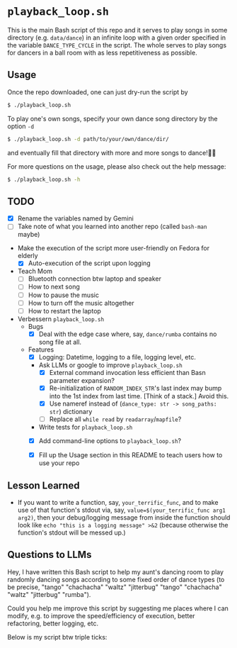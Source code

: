 # `playback_loop.sh`
This is the main Bash script of this repo and it serves to play songs in
some directory (e.g. `data/dance`) in an infinite loop with a given order
specified in the variable `DANCE_TYPE_CYCLE` in the script. The whole
serves to play songs for dancers in a ball room with as less repetitiveness
as possible.


## Usage
Once the repo downloaded, one can just dry-run the script by

```bash
$ ./playback_loop.sh
```

To play one's own songs, specify your own dance song directory by the option `-d`

```bash
$ ./playback_loop.sh -d path/to/your/own/dance/dir/
```

and eventually fill that directory with more and more songs to dance!💃🕺

For more questions on the usage, please also check out the help message:

```bash
$ ./playback_loop.sh -h
```


## TODO
- [x] Rename the variables named by Gemini
- [ ] Take note of what you learned into another repo (called `bash-man` maybe)
- Make the execution of the script more user-friendly on Fedora for elderly
    - [x] Auto-execution of the script upon logging
- Teach Mom
    - [ ] Bluetooth connection btw laptop and speaker
    - [ ] How to next song
    - [ ] How to pause the music
    - [ ] How to turn off the music altogether
    - [ ] How to restart the laptop
- Verbessern `playback_loop.sh`
    - Bugs
        - [x] Deal with the edge case where, say, `dance/rumba` contains no song file at all.
    - Features
        - [x] Logging: Datetime, logging to a file, logging level, etc.
        - Ask LLMs or google to improve `playback_loop.sh`
            - [x] External command invocation less efficient than Basn parameter expansion?
            - [x] Re-initialization of `RANDOM_INDEX_STR`'s last index may bump into the 1st index from last time. [Think of a stack.] Avoid this.
            - [x] Use nameref instead of (`dance_type: str -> song_paths: str`) dictionary
            - [ ] Replace all `while read` by `readarray`/`mapfile`?
        - Write tests for `playback_loop.sh`
        - [x] Add command-line options to `playback_loop.sh`?
        - [x] Fill up the Usage section in this README to teach users how to use your repo


## Lesson Learned
- If you want to write a function, say, `your_terrific_func`, and to make use of
  that function's stdout via, say, `value=$(your_terrific_func arg1 arg2)`,
  then your debug/logging message from inside the function should look like
  `echo "this is a logging message" >&2` (because otherwise the function's
  stdout will be messed up.)


## Questions to LLMs
Hey, I have written this Bash script to help my aunt's dancing room to play
randomly dancing songs according to some fixed order of dance types
(to be precise, "tango" "chachacha" "waltz" "jitterbug" "tango" "chachacha" "waltz" "jitterbug" "rumba").

Could you help me improve this script by suggesting me places where I can modify, e.g.
to improve the speed/efficiency of execution, better refactoring, better logging, etc.

Below is my script btw triple ticks:
